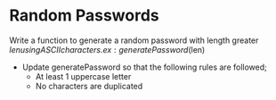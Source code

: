 # Random Passwords
Write a function to generate a random password with length greater $len using ASCII characters. ex: generatePassword($len)

* Update generatePassword so that the following rules are followed;
  * At least 1 uppercase letter
  * No characters are duplicated





